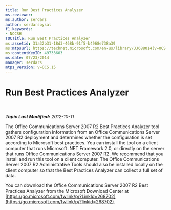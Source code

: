 ```yaml
---
title: Run Best Practices Analyzer
ms.reviewer: 
ms.author: serdars
author: serdarsoysal
f1.keywords:
- NOCSH
TOCTitle: Run Best Practices Analyzer
ms:assetid: 31a32b31-18d3-468b-91f5-b4968e738a39
ms:mtpsurl: https://technet.microsoft.com/en-us/library/JJ688014(v=OCS.15)
ms:contentKeyID: 49733603
ms.date: 07/23/2014
manager: serdars
mtps_version: v=OCS.15
---
```


<div data-xmlns="http://www.w3.org/1999/xhtml">

<div class="topic" data-xmlns="http://www.w3.org/1999/xhtml" data-msxsl="urn:schemas-microsoft-com:xslt" data-cs="https://msdn.microsoft.com/">

<div data-asp="https://msdn2.microsoft.com/asp">

# Run Best Practices Analyzer

</div>

<div id="mainSection">

<div id="mainBody">

<span> </span>

_**Topic Last Modified:** 2012-10-11_

The Office Communications Server 2007 R2 Best Practices Analyzer tool gathers configuration information from an Office Communications Server 2007 R2 deployment and determines whether the configuration is set according to Microsoft best practices. You can install the tool on a client computer that runs Microsoft .NET Framework 2.0, or directly on the server that runs Office Communications Server 2007 R2. We recommend that you install and run this tool on a client computer. The Office Communications Server 2007 R2 Administrative Tools should also be installed locally on the client computer so that the Best Practices Analyzer can collect a full set of data.

You can download the Office Communications Server 2007 R2 Best Practices Analyzer from the Microsoft Download Center at [https://go.microsoft.com/fwlink/p/?LinkId=268702](https://go.microsoft.com/fwlink/p/?linkid=268702).

</div>

<span> </span>

</div>

</div>

</div>

